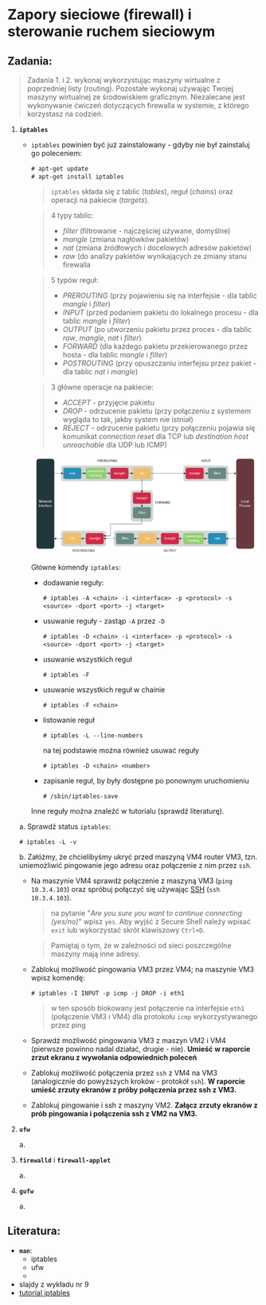 Zapory sieciowe (firewall) i sterowanie ruchem sieciowym
========================================================

## Zadania:

> Zadania 1. i 2. wykonaj wykorzystując maszyny wirtualne z poprzedniej listy (routing). Pozostałe wykonaj używając Twojej maszyny wirtualnej ze środowiskiem graficznym. Niezalecane jest wykonywanie ćwiczeń dotyczących firewalla w systemie, z którego korzystasz na codzień.

1. **`iptables`**
   -  `iptables` powinien być już zainstalowany - gdyby nie był zainstaluj go poleceniem:

      ```console
      # apt-get update
      # apt-get install iptables
      ```

      > `iptables` składa się z tablic (*tables*), reguł (*chains*) oraz operacji na pakiecie (*targets*).

      > 4 typy tablic:
      > * *filter* (filtrowanie - najczęściej używane, domyślne)
      > * *mangle* (zmiana nagłówków pakietów)
      > * *nat* (zmiana źródłowych i docelowych adresów pakietów)
      > * *raw* (do analizy pakietów wynikających ze zmiany stanu firewalla

      > 5 typów reguł:
      > * *PREROUTING* (przy pojawieniu się na interfejsie - dla tablic *mangle* i *filter*)
      > * *INPUT* (przed podaniem pakietu do lokalnego procesu - dla tablic *mangle* i *filter*)
      > * *OUTPUT* (po utworzeniu pakietu przez proces - dla tablic *raw*, *mangle*, *nat* i *filter*)
      > * *FORWARD* (dla każdego pakietu przekierowanego przez hosta - dla tablic *mangle* i *filter*)
      > * *POSTROUTING* (przy opuszczaniu interfejsu przez pakiet - dla tablic *nat* i *mangle*)

      > 3 główne operacje na pakiecie:
      > * *ACCEPT* - przyjęcie pakietu
      > * *DROP* - odrzucenie pakietu (przy połączeniu z systemem wygląda to tak, jakby system nie istniał)
      > * *REJECT* - odrzucenie pakietu (przy połączeniu pojawia się komunikat *connection reset* dla TCP lub *destination host unreachable* dla UDP lub ICMP)

      ![firewall-pipeline.png](images/firewall-pipeline.png)

      Główne komendy `iptables`:

      * dodawanie reguły:

        ```console
        # iptables -A <chain> -i <interface> -p <protocol> -s <source> -dport <port> -j <target>
        ```

      * usuwanie reguły - zastąp `-A` przez `-D`

        ```console
        # iptables -D <chain> -i <interface> -p <protocol> -s <source> -dport <port> -j <target>
        ```

      * usuwanie wszystkich reguł

        ```console
        # iptables -F
        ```

      * usuwanie wszystkich reguł w chainie

        ```console
        # iptables -F <chain>
        ```

      * listowanie reguł

        ```console
        # iptables -L --line-numbers
        ```

        na tej podstawie można również usuwać reguły

        ```console
        # iptables -D <chain> <number>
        ```

      * zapisanie reguł, by były dostępne po ponownym uruchomieniu

        ```console
        # /sbin/iptables-save
        ```

      Inne reguły można znaleźć w tutorialu (sprawdź literaturę).

   a. Sprawdź status `iptables`:

      ```console
      # iptables -L -v
      ```

   b. Załóżmy, że chcielibyśmy ukryć przed maszyną VM4 router VM3, tzn. uniemożliwić pingowanie jego adresu oraz połączenie z nim przez `ssh`.

      - Na maszynie VM4 sprawdź połączenie z maszyną VM3 (`ping 10.3.4.103`) oraz spróbuj połączyć się używając [SSH](https://pl.wikipedia.org/wiki/Secure_Shell) (`ssh 10.3.4.103`).

        > na pytanie "*Are you sure you want to continue connecting (yes/no)*" wpisz `yes`. Aby wyjść z Secure Shell należy wpisać `exit` lub wykorzystać skrót klawiszowy `Ctrl+D`.

        > Pamiętaj o tym, że w zależności od sieci poszczególne maszyny mają inne adresy.

      - Zablokuj możliwość pingowania VM3 przez VM4; na maszynie VM3 wpisz komendę:

        ```console
        # iptables -I INPUT -p icmp -j DROP -i eth1
        ```

        > w ten sposób blokowany jest połączenie na interfejsie `eth1` (połączenie VM3 i VM4) dla protokołu `icmp` wykorzystywanego przez ping

      - Sprawdź możliwość pingowania VM3 z maszyn VM2 i VM4 (pierwsze powinno nadal działać, drugie - nie). **Umieść w raporcie zrzut ekranu z wywołania odpowiednich poleceń**

      - Zablokuj możliwość połączenia przez `ssh` z VM4 na VM3 (analogicznie do powyższych kroków - protokół `ssh`). **W raporcie umieść zrzuty ekranów z próby połączenia przez ssh z VM3.**

      - Zablokuj pingowanie i ssh z maszyny VM2. **Załącz zrzuty ekranów z prób pingowania i połączenia ssh z VM2 na VM3.**

       

2. **`ufw`**

   a. 

3. **`firewalld`** i **`firewall-applet`**

   a. 

4. **`gufw`**

   a. 

## Literatura:
 * **`man`**: 
   *  iptables
   *  ufw
   *  
 * slajdy z wykładu nr 9
 * [tutorial iptables](https://www.hostinger.com/tutorials/iptables-tutorial)
